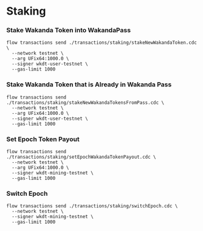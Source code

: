 # Staking
### Stake Wakanda Token into WakandaPass
```
flow transactions send ./transactions/staking/stakeNewWakandaToken.cdc \
  --network testnet \
  --arg UFix64:1000.0 \
  --signer wkdt-user-testnet \
  --gas-limit 1000
```

### Stake Wakanda Token that is Already in Wakanda Pass
```
flow transactions send ./transactions/staking/stakeNewWakandaTokensFromPass.cdc \
  --network testnet \
  --arg UFix64:1000.0 \
  --signer wkdt-user-testnet \
  --gas-limit 1000
```

### Set Epoch Token Payout
```
flow transactions send ./transactions/staking/setEpochWakandaTokenPayout.cdc \
  --network testnet \
  --arg UFix64:1000.0 \
  --signer wkdt-mining-testnet \
  --gas-limit 1000
```

### Switch Epoch
```
flow transactions send ./transactions/staking/switchEpoch.cdc \
  --network testnet \
  --signer wkdt-mining-testnet \
  --gas-limit 1000
```